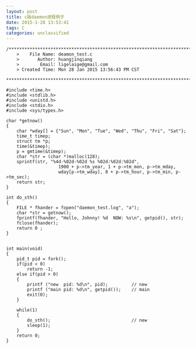 ```yaml
---
layout: post
title: c版daemon进程例子
date: 2015-1-28 13:53:41
tags: C
categories: unclassified
---
```


	/*************************************************************************
		>    File Name: deamon_test.c
		>       Author: huangjinqiang
		>        Email: ligelaige@gmail.com
		> Created Time: Mon 28 Jan 2015 13:56:43 PM CST
	 ************************************************************************/

	#include <time.h>
	#include <stdlib.h>
	#include <unistd.h>
	#include <stdio.h>
	#include <sys/types.h>

	char *getnow()
	{
	    char *wday[] = {"Sun", "Mon", "Tue", "Wed", "Thu", "Fri", "Sat"};
	    time_t timep;
	    struct tm *p;
	    time(&timep);
	    p = gmtime(&timep);
		char *str = (char *)malloc(128);
	    sprintf(str, "%4d-%02d-%02d %s %02d:%02d:%02d", 
						1900 + p->tm_year, 1 + p->tm_mon, p->tm_mday,
						wday[p->tm_wday], 8 + p->tm_hour, p->tm_min, p->tm_sec); 
		return str;
	}

	int do_sth() 
	{ 
		FILE * fhander = fopen("daemon_test.log", "a");
		char *str = getnow();
		fprintf(fhander, "Hello, Johnny! %d  NOW: %s\n", getpid(), str);
		fclose(fhander);
		return 0 ; 
	} 


	int main(void)
	{
	    pid_t pid = fork();
	    if(pid < 0) 
			return -1;
	    else if(pid > 0)
		{
			printf ("new  pid: %d\n", pid);			// new
			printf ("main pid: %d\n", getpid());	// main
			exit(0);
		}
		
	    while(1)
	    {
	        do_sth();								// new
	        sleep(1);
	    }
	    return 0;
	}

